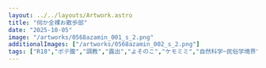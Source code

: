```yaml
---
layout: ../../layouts/Artwork.astro
title: "伺か全裸お散歩部"
date: "2025-10-05"
image: "/artworks/0568azamin_001_s_2.png"
additionalImages: ["/artworks/0568azamin_002_s_2.png"]
tags: ["R18","ボテ腹","調教","露出","よそのこ","ケモミミ","自然科学─民俗学境界","金屋あざみ"]
---
```


